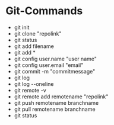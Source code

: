 # Git-Commands
- git init
- git clone "repolink"
- git status
- git add filename
- git add *
- git config user.name "user name"
- git config user.email "email"
- git commit -m "commitmessage"
- git log
- git log --oneline
- git remote -v
- git remote add remotename "repolink"
- git push remotename branchname
- git pull remotename branchname
- git status
